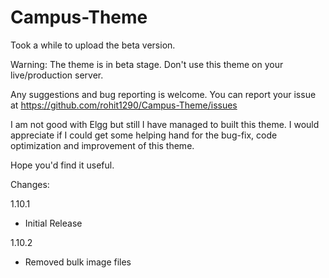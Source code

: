 # Campus-Theme
Took a while to upload the beta version.

Warning: The theme is in beta stage. Don't use this theme on your live/production server.

Any suggestions and bug reporting is welcome.  You can report your issue at https://github.com/rohit1290/Campus-Theme/issues

I am not good with Elgg but still I have managed to built this theme. I would appreciate if I could get some helping hand for the bug-fix, code optimization and improvement of this theme.

Hope you'd find it useful.


Changes:

1.10.1
- Initial Release

1.10.2
- Removed bulk image files


